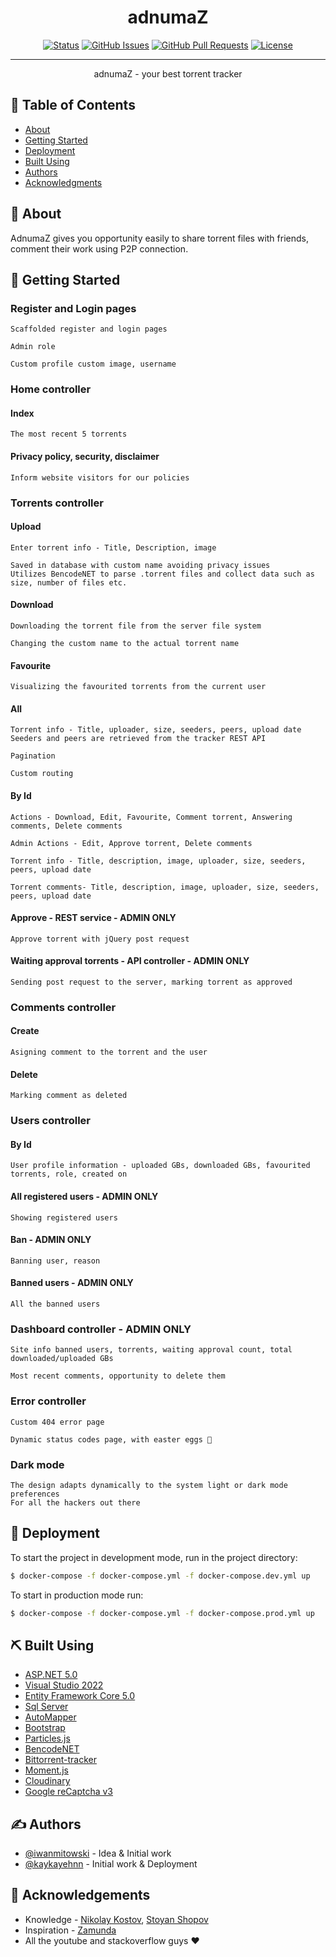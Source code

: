 

<h1 align="center">adnumaZ</h1>

<div align="center">

  [![Status](https://img.shields.io/badge/status-active-success.svg)]() 
  [![GitHub Issues](https://img.shields.io/github/issues/iwanmitowski/adnumaZ.svg)](https://github.com/iwanmitowski/adnumaZ/issues)
  [![GitHub Pull Requests](https://img.shields.io/github/issues-pr/iwanmitowski/adnumaZ.svg)](https://github.com/iwanmitowski/adnumaZ/pulls)
  [![License](https://img.shields.io/badge/license-MIT-blue.svg)](/LICENSE)

</div>

---

<p align="center"> adnumaZ - your best torrent tracker
    <br> 
</p>

## 📝 Table of Contents
- [About](#about)
- [Getting Started](#getting_started)
- [Deployment](#deployment)
- [Built Using](#built_using)
- [Authors](#authors)
- [Acknowledgments](#acknowledgement)

## 🧐 About <a name = "about"></a>
AdnumaZ gives you opportunity easily to share torrent files with friends, comment their work using P2P connection.

## 🏁 Getting Started <a name = "getting_started"></a>

### Register and Login pages

```
Scaffolded register and login pages
```
```
Admin role 
```
```
Custom profile custom image, username
```
### Home controller

#### Index
```
The most recent 5 torrents
```

#### Privacy policy, security, disclaimer 
```
Inform website visitors for our policies
```

### Torrents controller

#### Upload
```
Enter torrent info - Title, Description, image
```
```
Saved in database with custom name avoiding privacy issues
Utilizes BencodeNET to parse .torrent files and collect data such as size, number of files etc.
```

#### Download
```
Downloading the torrent file from the server file system
```
```
Changing the custom name to the actual torrent name
```

#### Favourite
```
Visualizing the favourited torrents from the current user
```

#### All
```
Torrent info - Title, uploader, size, seeders, peers, upload date
Seeders and peers are retrieved from the tracker REST API
```
```
Pagination
```
```
Custom routing
```
#### By Id
```
Actions - Download, Edit, Favourite, Comment torrent, Answering comments, Delete comments
```
```
Admin Actions - Edit, Approve torrent, Delete comments
```
```
Torrent info - Title, description, image, uploader, size, seeders, peers, upload date
```
```
Torrent comments- Title, description, image, uploader, size, seeders, peers, upload date
```

#### Approve - REST service - ADMIN ONLY
```
Approve torrent with jQuery post request
```

#### Waiting approval torrents - API controller - ADMIN ONLY
```
Sending post request to the server, marking torrent as approved
```
### Comments controller

#### Create
```
Asigning comment to the torrent and the user
```
#### Delete
```
Marking comment as deleted
```
### Users controller

#### By Id
```
User profile information - uploaded GBs, downloaded GBs, favourited torrents, role, created on
```
#### All registered users - ADMIN ONLY
```
Showing registered users
```

#### Ban - ADMIN ONLY
```
Banning user, reason
```
#### Banned users - ADMIN ONLY
```
All the banned users
```
### Dashboard controller - ADMIN ONLY
```
Site info banned users, torrents, waiting approval count, total downloaded/uploaded GBs
```
```
Most recent comments, opportunity to delete them
```
### Error controller 
```
Custom 404 error page
```
```
Dynamic status codes page, with easter eggs 🥚
```
### Dark mode
```
The design adapts dynamically to the system light or dark mode preferences
For all the hackers out there
```

## 🚀 Deployment <a name = "deployment"></a>
To start the project in development mode, run in the project directory:

```bash
$ docker-compose -f docker-compose.yml -f docker-compose.dev.yml up
```

To start in production mode run:

```bash
$ docker-compose -f docker-compose.yml -f docker-compose.prod.yml up
```

## ⛏️ Built Using <a name = "built_using"></a>
* [ASP.NET 5.0](https://github.com/dotnet/aspnetcore)
* [Visual Studio 2022](https://github.com/github/VisualStudio)
* [Entity Framework Core 5.0](https://github.com/dotnet/efcore)
* [Sql Server](https://www.microsoft.com/en-us/sql-server/sql-server-downloads)
* [AutoMapper](https://github.com/AutoMapper/AutoMapper)
* [Bootstrap](https://github.com/twbs/bootstrap)
* [Particles.js](https://github.com/VincentGarreau/particles.js/)
* [BencodeNET](https://github.com/Krusen/BencodeNET)
* [Bittorrent-tracker](https://github.com/webtorrent/bittorrent-tracker)
* [Moment.js](https://github.com/moment/moment)
* [Cloudinary](https://cloudinary.com/)
* [Google reCaptcha v3](https://developers.google.com/recaptcha/docs/v3)

## ✍️ Authors <a name = "authors"></a>
- [@iwanmitowski](https://github.com/iwanmitowski) - Idea & Initial work
- [@kaykayehnn](https://github.com/kaykayehnn) - Initial work & Deployment

## 🎉 Acknowledgements <a name = "acknowledgement"></a>
- Knowledge - [Nikolay Kostov](https://github.com/NikolayIT), [Stoyan Shopov](https://github.com/StoyanShopov/)
- Inspiration - [Zamunda](http://zelka.org/browse.php)
- All the youtube and stackoverflow guys ❤️
